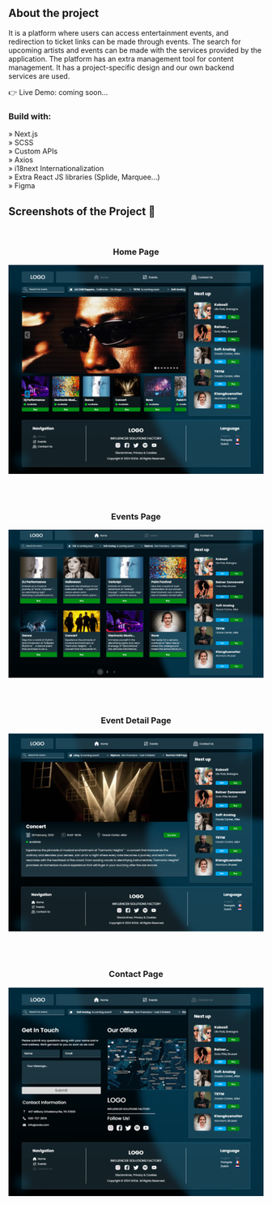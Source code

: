 <h2>About the project</h2>
<p>It is a platform where users can access entertainment events, and redirection to ticket links can be made through events. The search for upcoming artists and events can be made with the services provided by the application. The platform has an extra management tool for content management. It has a project-specific design and our own backend services are used.</p>

👉 Live Demo: coming soon...

<h3>Build with:</h3>

» Next.js <br>
» SCSS <br>
» Custom APIs <br>
» Axios <br>
» i18next Internationalization <br>
» Extra React JS libraries (Splide, Marquee...) <br>
» Figma 



<h2>Screenshots of the Project 📸</h2>
<br>
<h3 align='center'>Home Page </h3>

<div align='center'>
<img src='https://github.com/merthzl98/soda-event-platform/blob/main/public/assets/pages/home-page.png?raw=true'/>

</div>

<br><br>

<h3 align='center'>Events Page</h3>

<div align='center'>
<img src='https://github.com/merthzl98/soda-event-platform/blob/main/public/assets/pages/events-page.png?raw=true'/>

<br><br>

<h3 align='center'>Event Detail Page</h3>

<div align='center'>
<img src='https://github.com/merthzl98/soda-event-platform/blob/main/public/assets/pages/event-detail-page.png?raw=true'/>

<br><br>

<h3 align='center'>Contact Page</h3>

<div align='center'>
<img src='https://github.com/merthzl98/soda-event-platform/blob/main/public/assets/pages/contact-page.png?raw=true'/>


